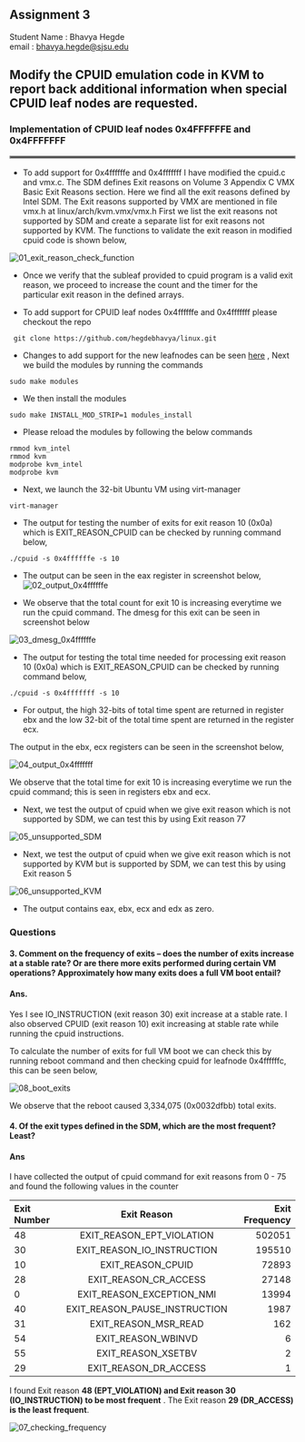 ## Assignment 3 


Student Name : Bhavya Hegde <br>
email : bhavya.hegde@sjsu.edu


## Modify the CPUID emulation code in KVM to report back additional information when special CPUID leaf nodes are requested. 

### Implementation of CPUID leaf nodes 0x4FFFFFFE and 0x4FFFFFFF <hr style="border:2px solid gray">

* To add support for 0x4ffffffe and 0x4fffffff I have modified the cpuid.c and vmx.c. The SDM defines Exit reasons on Volume 3 Appendix C VMX Basic Exit Reasons section. Here we find all the exit reasons defined by Intel SDM. The Exit reasons supported by VMX are mentioned in file vmx.h at linux/arch/kvm.vmx/vmx.h
First we list the exit reasons not supported by SDM and create a separate list for exit reasons not supported by KVM. The functions to validate the exit reason in modified cpuid code is shown below,

![01_exit_reason_check_function](https://user-images.githubusercontent.com/85700971/206966923-a21961a8-eeba-4fd2-81c1-bfabd5a1fca8.png)

* Once we verify that the subleaf provided to cpuid program is a valid exit reason, we proceed to increase the count and the timer for the particular exit reason in the defined arrays. 

* To add support for CPUID  leaf nodes  0x4ffffffe and 0x4fffffff please checkout the repo 
```
 git clone https://github.com/hegdebhavya/linux.git 
 ```

* Changes to add support for the new leafnodes can be seen [here](https://github.com/hegdebhavya/linux/commit/e44d5bcb9bcf586438dc1fea16b4dede2b7fe844) , 
 Next we build the modules by running the commands

```
sudo make modules
```
* We then install the modules

```
sudo make INSTALL_MOD_STRIP=1 modules_install

```

* Please reload the modules by following the below commands

```
rmmod kvm_intel
rmmod kvm
modprobe kvm_intel
modprobe kvm

```

* Next, we launch the 32-bit Ubuntu VM using virt-manager
```
virt-manager
```

* The output for testing the number of exits for exit reason 10 (0x0a) which is EXIT_REASON_CPUID can be checked by running command below,
```
./cpuid -s 0x4ffffffe -s 10 
```
* The output can be seen in the eax register in screenshot below,
![02_output_0x4ffffffe](https://user-images.githubusercontent.com/85700971/206967270-dabe81bd-ff89-4003-a599-8f8b8cb82236.png)

* We observe that the total count for exit 10 is increasing everytime we run the cpuid command.
 The dmesg for this exit can be seen in screenshot below

![03_dmesg_0x4ffffffe](https://user-images.githubusercontent.com/85700971/206967332-9da28612-0635-41f8-a7f8-606d588f8951.png)

* The output for testing the total time needed for processing exit reason 10 (0x0a) which is EXIT_REASON_CPUID can be checked by running command below,

```
./cpuid -s 0x4fffffff -s 10
```

* For output, the high 32-bits of total time spent are returned in register ebx and the low 32-bit of the total time spent are returned in the register ecx.

The output in the ebx, ecx registers can be seen in the screenshot below,

![04_output_0x4fffffff](https://user-images.githubusercontent.com/85700971/206967438-c4d847e4-6d18-4238-884f-7b15cca14dd6.png)

We observe that the total time for exit 10 is increasing everytime we run the cpuid command; this is seen in registers ebx and ecx.

* Next, we test the output of cpuid when we give exit reason which is not supported by SDM, we can test this by using Exit reason 77

![05_unsupported_SDM](https://user-images.githubusercontent.com/85700971/206967476-632dba39-f14c-448f-bd52-9cfbde198e1c.png)

* Next, we test the output of cpuid when we give exit reason which is not supported by KVM but is supported by SDM, we can test this by using Exit reason 5

![06_unsupported_KVM](https://user-images.githubusercontent.com/85700971/206967530-32960422-207d-489b-937f-7f1dfb3d2f48.png)

* The output contains eax, ebx, ecx and edx as zero.

### Questions


#### 3. Comment on the frequency of exits – does the number of exits increase at a stable rate? Or are there more exits performed during certain VM operations? Approximately how many exits does a full VM boot entail?

#### Ans.
Yes I see IO_INSTRUCTION (exit reason 30) exit increase at a stable rate. I also observed CPUID (exit reason 10) exit increasing at stable rate while running the cpuid instructions. 

To calculate the number of exits for full VM boot we can check this by running reboot command and then checking cpuid for leafnode 0x4ffffffc, this can be seen below,

![08_boot_exits](https://user-images.githubusercontent.com/85700971/206967645-829abae7-a4ec-4dbe-b87e-e0ead7256a8e.png)

We observe that the reboot  caused 3,334,075 (0x0032dfbb) total exits.


#### 4. Of the exit types defined in the SDM, which are the most frequent? Least?

####  Ans
I have collected the output of cpuid command for exit reasons from 0 - 75 and found the following values in the counter

| Exit Number | Exit Reason | Exit Frequency |
| :---         |     :---:      |          ---: |
| 48   | EXIT_REASON_EPT_VIOLATION    | 502051    |
| 30    | EXIT_REASON_IO_INSTRUCTION      | 195510      |
| 10  | EXIT_REASON_CPUID     | 72893    |
| 28    | EXIT_REASON_CR_ACCESS       | 27148      |
| 0  | EXIT_REASON_EXCEPTION_NMI    | 13994    |
| 40    | EXIT_REASON_PAUSE_INSTRUCTION      | 1987      |
| 31   | EXIT_REASON_MSR_READ                | 162    |
|54    | EXIT_REASON_WBINVD       | 6      |
|55   |  EXIT_REASON_XSETBV     | 2    |
| 29   | EXIT_REASON_DR_ACCESS      | 1      |



I found Exit reason **48 (EPT_VIOLATION) and Exit reason 30 (IO_INSTRUCTION) to be most frequent** . 
The Exit reason **29 (DR_ACCESS) is the least frequent**.

![07_checking_frequency](https://user-images.githubusercontent.com/85700971/206967722-0f378bc5-039a-4a2e-ba4b-0c292c3709ee.png)



